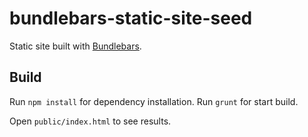 # bundlebars-static-site-seed

Static site built with [Bundlebars](https://github.com/wallarm/bundlebars).


## Build

Run `npm install` for dependency installation.
Run `grunt` for start build.

Open `public/index.html` to see results.

